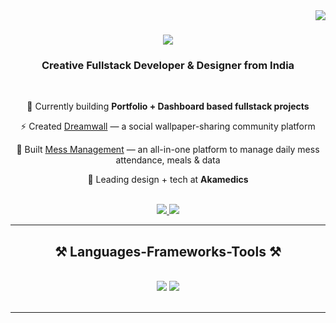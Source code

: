 <img align="right" src="https://visitor-badge.laobi.icu/badge?page_id=anasnajam.anasnajam" />

<h1 align="center">
  <img src="https://readme-typing-svg.herokuapp.com/?font=Righteous&size=35&center=true&vCenter=true&width=500&height=70&duration=4000&lines=Hi+There!+👋;+I'm+Anas+Najam;" />
</h1>

<h3 align="center">Creative Fullstack Developer & Designer from India</h3>

<br/>

<div align="center">

 🔭 Currently building **Portfolio + Dashboard based fullstack projects**  
 
⚡ Created [Dreamwall](https://dreamwallv2.vercel.app) — a social wallpaper-sharing community platform

🥗 Built [Mess Management](https://messmanagement.vercel.app) — an all-in-one platform to manage daily mess attendance, meals & data

🎨 Leading design + tech at **Akamedics**

</div>

<br/>

<div align="center"> 
  <a href="mailto:anasnajam14@gmail.com">
    <img src="https://img.shields.io/badge/Gmail-333333?style=for-the-badge&logo=gmail&logoColor=red" />
  </a>
  <a href="https://www.linkedin.com/in/anas-najam-78096b237/" target="_blank">
    <img src="https://img.shields.io/badge/LinkedIn-0077B5?style=for-the-badge&logo=linkedin&logoColor=white" />
  </a>
</div>

<hr/>

<h2 align="center">⚒️ Languages-Frameworks-Tools ⚒️</h2>
<br/>
<div align="center">
    <img src="https://skillicons.dev/icons?i=react,next,tailwind,html,css,vscode,github,git,figma,prisma,mysql,c,python,java,vue" />
    <img src="https://skillicons.dev/icons?i=nodejs,javascript,express,mongodb,cpp" /><br>
</div>

<br/>
<hr/>
